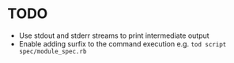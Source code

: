 # TODO

* Use stdout and stderr streams to print intermediate output
* Enable adding surfix to the command execution e.g. `tod script spec/module_spec.rb`
